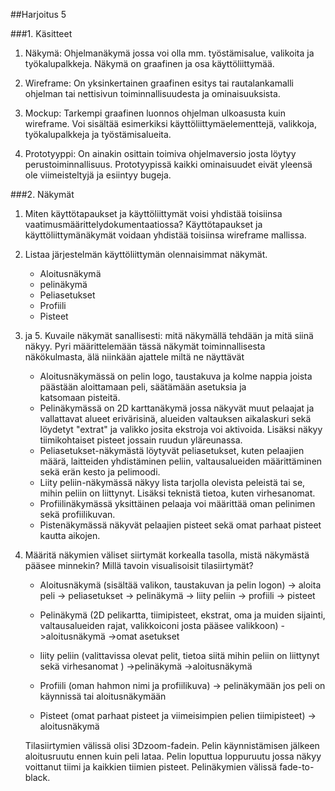 

##Harjoitus 5

###1. Käsitteet

1. Näkymä:
Ohjelmanäkymä jossa voi olla mm. työstämisalue, valikoita ja työkalupalkkeja. Näkymä on graafinen ja osa käyttöliittymää.

2. Wireframe:
On yksinkertainen graafinen esitys tai rautalankamalli ohjelman tai nettisivun toiminnallisuudesta ja ominaisuuksista.

3. Mockup:
Tarkempi graafinen luonnos ohjelman ulkoasusta kuin wireframe. Voi sisältää esimerkiksi käyttöliittymäelementtejä, valikkoja, työkalupalkkeja ja työstämisalueita.

4. Prototyyppi:
On ainakin osittain toimiva ohjelmaversio josta löytyy perustoiminnallisuus. Prototyypissä kaikki ominaisuudet eivät yleensä ole viimeisteltyjä ja esiintyy bugeja.

###2. Näkymät
1. Miten käyttötapaukset ja käyttöliittymät voisi yhdistää toisiinsa vaatimusmäärittelydokumentaatiossa?
Käyttötapaukset ja käyttöliittymänäkymät voidaan yhdistää toisiinsa wireframe mallissa.

2. Listaa järjestelmän käyttöliittymän olennaisimmat näkymät.
	- Aloitusnäkymä
	- pelinäkymä
	- Peliasetukset
	- Profiili
	- Pisteet

3. ja 5. Kuvaile näkymät sanallisesti: mitä näkymällä tehdään ja mitä siinä näkyy. Pyri määrittelemään tässä 
näkymät toiminnallisesta näkökulmasta, älä niinkään ajattele miltä ne näyttävät
	- Aloitusnäkymässä on pelin logo, taustakuva ja kolme nappia joista päästään aloittamaan peli, säätämään asetuksia ja 		
	katsomaan pisteitä.
	- Pelinäkymässä on 2D karttanäkymä jossa näkyvät muut pelaajat ja vallattavat alueet erivärisinä, alueiden valtauksen 
	aikalaskuri sekä löydetyt "extrat" ja valikko josita ekstroja voi aktivoida. Lisäksi näkyy tiimikohtaiset pisteet jossain 
	ruudun yläreunassa.
	- Peliasetukset-näkymästä löytyvät peliasetukset, kuten pelaajien määrä, laitteiden yhdistäminen peliin, valtausalueiden 
	määrittäminen sekä erän kesto ja pelimoodi.
	- Liity peliin-näkymässä näkyy lista tarjolla olevista peleistä tai se, mihin peliin on liittynyt. Lisäksi teknistä tietoa, 
	kuten virhesanomat.
	- Profiilinäkymässä yksittäinen pelaaja voi määrittää oman pelinimen sekä profiilikuvan.
	- Pistenäkymässä näkyvät pelaajien pisteet sekä omat parhaat pisteet kautta aikojen.

4. Määritä näkymien väliset siirtymät korkealla tasolla, mistä näkymästä pääsee minnekin? Millä tavoin visualisoisit tilasiirtymät?
	- Aloitusnäkymä (sisältää valikon, taustakuvan ja pelin logon)
	-> aloita peli -> peliasetukset -> pelinäkymä
	-> liity peliin
	-> profiili
	-> pisteet

	- Pelinäkymä (2D pelikartta, tiimipisteet, ekstrat, oma ja muiden sijainti, valtausalueiden rajat, 
	valikkoiconi josta pääsee 
	valikkoon)
	->aloitusnäkymä
	->omat asetukset

	- liity peliin (valittavissa olevat pelit, tietoa siitä mihin peliin on liittynyt sekä virhesanomat )
	->pelinäkymä
	->aloitusnäkymä

	- Profiili (oman hahmon nimi ja profiilikuva) 
	-> pelinäkymään jos peli on käynnissä tai aloitusnäkymään

	- Pisteet (omat parhaat pisteet ja viimeisimpien pelien tiimipisteet) 
	-> aloitusnäkymä

	Tilasiirtymien välissä olisi 3Dzoom-fadein. Pelin käynnistämisen jälkeen aloitusruutu ennen kuin peli lataa. 
	Pelin loputtua loppuruutu jossa näkyy voittanut tiimi ja kaikkien tiimien pisteet. Pelinäkymien välissä 
	fade-to-black.




